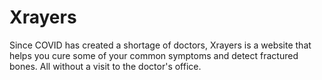 # Xrayers
Since COVID has created a shortage of doctors, Xrayers is a website that helps you cure some of your common symptoms and detect fractured bones. All without a visit to the doctor's office.
